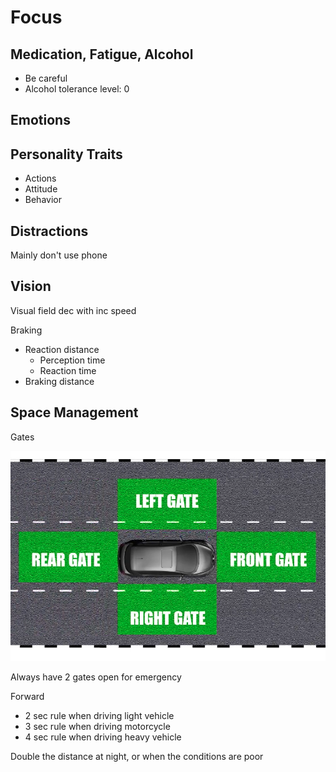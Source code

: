 # Focus
## Medication, Fatigue, Alcohol
- Be careful
- Alcohol tolerance level: 0
## Emotions

## Personality Traits
- Actions
- Attitude
- Behavior
## Distractions
Mainly don't use phone
## Vision
Visual field dec with inc speed

Braking
- Reaction distance
	- Perception time
	- Reaction time
- Braking distance

## Space Management

Gates

![](assets/driving_gates.png)

Always have 2 gates open for emergency

Forward
- 2 sec rule when driving light vehicle
- 3 sec rule when driving motorcycle
- 4 sec rule when driving heavy vehicle

Double the distance at night, or when the conditions are poor